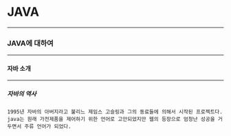 

# JAVA
___________________________________________________________________________________________________________________________________________________________________________________
### JAVA에 대하여
------------------------------------------------------------

#### 자바 소개
------------------------------------------------------------
##### 자바의 역사

	1995년 자바의 아버지라고 불리느 제임스 고슬링과 그의 동료들에 의해서 시작된 프로젝트다. java는 원래 가전제품을 제어하기 위한 언어로 고안되었지만 웹의 등장으로 엄청난 성공을 거두면서 주류 언어가 되었다.








